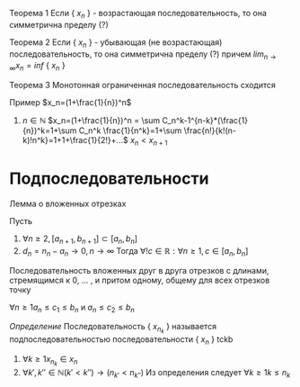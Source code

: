 Теорема 1
Если { $x_n$ } - возрастающая последовательность, то она симметрична пределу (?)

Теорема 2
Если { $x_n$ } - убывающая (не возрастающая) последовательность, то она симметрична пределу (?) причем $lim_{n \rightarrow \infty}x_n = inf$ { $x_n$ }

Теорема 3
Монотонная ограниченная последовательность сходится 

Пример $x_n=(1+\frac{1}{n})^n$ 
1) $n\in \mathbb N$ 
$x_n=(1+\frac{1}{n})^n = \sum C_n^k-1^{n-k}*(\frac{1}{n})^k=1+\sum C_n^k \frac{1}{n^k}=1+\sum \frac{n!}{k!(n-k)!n^k}=1+1+\frac{1}{2!}+...$
$x_n<x_{n+1}$ 

# Подпоследовательности

Лемма о вложенных отрезках

Пусть 
1) $\forall n \geq 2,[a_{n+1},b_{n+1}]\subset[a_n,b_n]$
2) $d_n=n_n-a_n \rightarrow 0,n \rightarrow \infty$
Тогда $\forall !c \in \mathbb R : \forall n \geq 1, c \in [a_n,b_n]$

Последовательность вложенных друг в друга отрезков с длинами, стремящимся к 0, ... , и притом одному, общему для всех отрезков точку

$\forall n \geq 1 a_n \leq c_1 \leq b_n$ и $a_n \leq c_2 \leq b_n$

_Определение_ Последовательность { $x_{n_k}$ } называется подпоследовательностью последовательности { $x_n$ } tckb
1) $\forall k \geq 1 x_{n_k} \in { x_n }$
2) $\forall k',k'' \in \mathbb N (k'<k'') \rightarrow (n_{k'}<n_{k''})$
Из определения следует $\forall k \geq 1 k \leq n_k$ 
